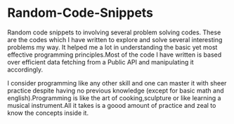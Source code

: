 # Random-Code-Snippets
Random code snippets to involving several problem solving codes.
These are the codes which I have written to explore and solve several interesting problems my way.
It helped me a lot in understanding the basic yet most effective programming principles.Most of the code I have written is based over efficient data fetching from a Public API and manipulating it accordingly.



I consider programming like any other skill and one can master it with sheer practice despite having no previous knowledge (except for basic math and english).Programming is like the art of cooking,sculpture or like learning a musical instrument.All it takes is a goood amount of practice and zeal to know the concepts inside it.
